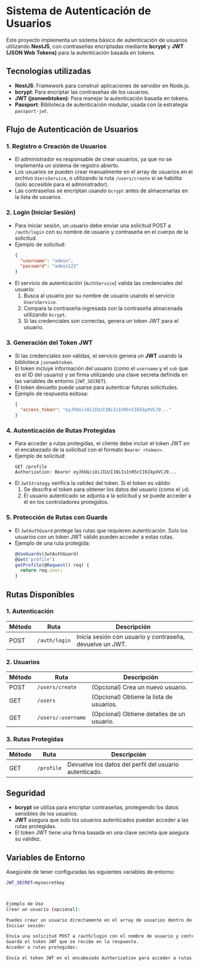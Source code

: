 # Sistema de Autenticación de Usuarios

Este proyecto implementa un sistema básico de autenticación de usuarios utilizando **NestJS**, con contraseñas encriptadas mediante **bcrypt** y **JWT (JSON Web Tokens)** para la autenticación basada en tokens.

## Tecnologías utilizadas

- **NestJS**: Framework para construir aplicaciones de servidor en Node.js.
- **bcrypt**: Para encriptar las contraseñas de los usuarios.
- **JWT (jsonwebtoken)**: Para manejar la autenticación basada en tokens.
- **Passport**: Biblioteca de autenticación modular, usada con la estrategia `passport-jwt`.

## Flujo de Autenticación de Usuarios

### 1. **Registro o Creación de Usuarios**
   - El administrador es responsable de crear usuarios, ya que no se implementa un sistema de registro abierto.
   - Los usuarios se pueden crear manualmente en el array de usuarios en el archivo `UsersService`, o utilizando la ruta `/users/create` si se habilita (solo accesible para el administrador).
   - Las contraseñas se encriptan usando `bcrypt` antes de almacenarlas en la lista de usuarios.

### 2. **Login (Iniciar Sesión)**
   - Para iniciar sesión, un usuario debe enviar una solicitud POST a `/auth/login` con su nombre de usuario y contraseña en el cuerpo de la solicitud.
   - Ejemplo de solicitud:
     ```json
     {
       "username": "admin",
       "password": "admin123"
     }
     ```
   - El servicio de autenticación (`AuthService`) valida las credenciales del usuario:
     1. Busca al usuario por su nombre de usuario usando el servicio `UsersService`.
     2. Compara la contraseña ingresada con la contraseña almacenada utilizando `bcrypt`.
     3. Si las credenciales son correctas, genera un token JWT para el usuario.

### 3. **Generación del Token JWT**
   - Si las credenciales son válidas, el servicio genera un **JWT** usando la biblioteca `jsonwebtoken`.
   - El token incluye información del usuario (como el `username` y el `sub` que es el ID del usuario) y se firma utilizando una clave secreta definida en las variables de entorno (`JWT_SECRET`).
   - El token devuelto puede usarse para autenticar futuras solicitudes.
   - Ejemplo de respuesta exitosa:
     ```json
     {
       "access_token": "eyJhbGciOiJIUzI1NiIsInR5cCI6IkpXVCJ9..."
     }
     ```

### 4. **Autenticación de Rutas Protegidas**
   - Para acceder a rutas protegidas, el cliente debe incluir el token JWT en el encabezado de la solicitud con el formato `Bearer <token>`.
   - Ejemplo de solicitud:
     ```http
     GET /profile
     Authorization: Bearer eyJhbGciOiJIUzI1NiIsInR5cCI6IkpXVCJ9...
     ```
   - El `JwtStrategy` verifica la validez del token. Si el token es válido:
     1. Se descifra el token para obtener los datos del usuario (como el `id`).
     2. El usuario autenticado se adjunta a la solicitud y se puede acceder a él en los controladores protegidos.

### 5. **Protección de Rutas con Guards**
   - El `JwtAuthGuard` protege las rutas que requieren autenticación. Solo los usuarios con un token JWT válido pueden acceder a estas rutas.
   - Ejemplo de una ruta protegida:
     ```typescript
     @UseGuards(JwtAuthGuard)
     @Get('profile')
     getProfile(@Request() req) {
       return req.user;
     }
     ```

## Rutas Disponibles

### 1. **Autenticación**

| Método | Ruta          | Descripción                       |
|--------|---------------|-----------------------------------|
| POST   | `/auth/login` | Inicia sesión con usuario y contraseña, devuelve un JWT. |

### 2. **Usuarios**

| Método | Ruta              | Descripción                                   |
|--------|-------------------|-----------------------------------------------|
| POST   | `/users/create`    | (Opcional) Crea un nuevo usuario.            |
| GET    | `/users`           | (Opcional) Obtiene la lista de usuarios.     |
| GET    | `/users/:username` | (Opcional) Obtiene detalles de un usuario.   |

### 3. **Rutas Protegidas**

| Método | Ruta         | Descripción                         |
|--------|--------------|-------------------------------------|
| GET    | `/profile`   | Devuelve los datos del perfil del usuario autenticado. |

## Seguridad

- **bcrypt** se utiliza para encriptar contraseñas, protegiendo los datos sensibles de los usuarios.
- **JWT** asegura que solo los usuarios autenticados puedan acceder a las rutas protegidas.
- El token JWT tiene una firma basada en una clave secreta que asegura su validez.

## Variables de Entorno

Asegúrate de tener configuradas las siguientes variables de entorno:

```bash
JWT_SECRET=mysecretkey



Ejemplo de Uso
Crear un usuario (opcional):

Puedes crear un usuario directamente en el array de usuarios dentro de UsersService o utilizar la ruta /users/create.
Iniciar sesión:

Envía una solicitud POST a /auth/login con el nombre de usuario y contraseña.
Guarda el token JWT que se recibe en la respuesta.
Acceder a rutas protegidas:

Envía el token JWT en el encabezado Authorization para acceder a rutas como /profile.